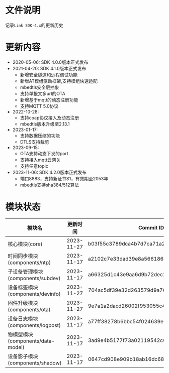 # 文件说明

记录`Link SDK-4.x`的更新历史

# 更新内容

+ 2020-05-06: SDK 4.0.0版本正式发布
+ 2021-04-20: SDK 4.1.0版本正式发布
  +  新增安全隧道和远程调试功能
  +  新增AT模组驱动框架,支持模组快速适配
  +  mbedtls安全层抽象
  +  支持单报文多url的OTA
  +  新增基于mqtt的动态注册功能
  +  支持MQTT 5.0协议
+ 2022-10-28:
  +  支持coap协议接入及动态注册
  +  mbedtls版本升级至2.13.1
+ 2023-01-17:
  +  支持数据压缩的功能
  +  DTLS支持裁剪
+ 2023-09-15:
  + OTA支持动态下发的port
  + 支持接入mqtt云网关
  + 支持任意topic
+ 2023-11-06: SDK 4.2.0版本正式发布
  + 端口8883，支持新证书S1，有效期至2053年
  + mbedtls支持sha384/512算法

# 模块状态


| 模块名                              | 更新时间    | Commit ID
|-------------------------------------|-------------|---------------------------------------------
| 核心模块(core)                      | 2023-11-27  | b03f55c3789dca4b7d7ca71a2a7abf121742515d
| 时间同步模块(components/ntp)        | 2023-11-17  | a2102c7e33dad39e8a566186078753930a9cad49
| 子设备管理模块(components/subdev)   | 2023-11-17  | a66325d1c43e9aa6d9b72dec1824555b94a0dd88
| 设备标签模块(components/devinfo)    | 2023-11-27  | 704ac5df39e32d263579d9a76ca2806036ca5134
| 固件升级模块(components/ota)        | 2023-11-27  | 9e7a1a2dacd26002f953055c4a84972904bcfcac
| 设备日志模块(components/logpost)    | 2023-11-17  | a77ff38278b6bbc54f024639e6a0f33929f57cd5
| 物模型模块(components/data-model)   | 2023-11-17  | 3ad9e4b5177f73a02119542c6fce66003af1f119
| 设备影子模块(components/shadow)     | 2023-11-17  | 0647cd908e909b18ab16dc68b05f50037de97766



